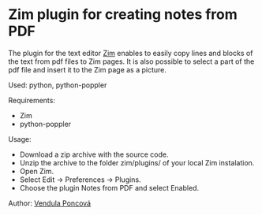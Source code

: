 # Zim plugin for creating notes from PDF

The plugin for the text editor [Zim](http://zim-wiki.org/) enables to easily copy lines and blocks of the text from pdf files to Zim pages. It is also possible to select a part of the pdf file and insert it to the Zim page as a picture. 

Used: python, python-poppler

Requirements:
- Zim
- python-poppler

Usage:
- Download a zip archive with the source code.
- Unzip the archive to the folder zim/plugins/ of your local Zim instalation.
- Open Zim.
- Select Edit -> Preferences -> Plugins.
- Choose the plugin Notes from PDF and select Enabled.

Author: [Vendula Poncová](https://github.com/poncovka)


